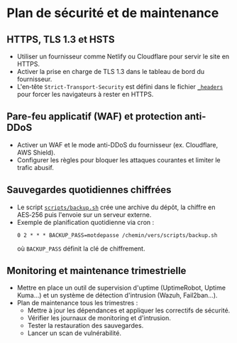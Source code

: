 # Plan de sécurité et de maintenance

## HTTPS, TLS 1.3 et HSTS
- Utiliser un fournisseur comme Netlify ou Cloudflare pour servir le site en HTTPS.
- Activer la prise en charge de TLS 1.3 dans le tableau de bord du fournisseur.
- L'en‑tête `Strict-Transport-Security` est défini dans le fichier [`_headers`](./_headers) pour forcer les navigateurs à rester en HTTPS.

## Pare-feu applicatif (WAF) et protection anti-DDoS
- Activer un WAF et le mode anti-DDoS du fournisseur (ex. Cloudflare, AWS Shield).
- Configurer les règles pour bloquer les attaques courantes et limiter le trafic abusif.

## Sauvegardes quotidiennes chiffrées
- Le script [`scripts/backup.sh`](./scripts/backup.sh) crée une archive du dépôt, la chiffre en AES‑256 puis l'envoie sur un serveur externe.
- Exemple de planification quotidienne via cron :
  ```
  0 2 * * * BACKUP_PASS=motdepasse /chemin/vers/scripts/backup.sh
  ```
  où `BACKUP_PASS` définit la clé de chiffrement.

## Monitoring et maintenance trimestrielle
- Mettre en place un outil de supervision d'uptime (UptimeRobot, Uptime Kuma…) et un système de détection d'intrusion (Wazuh, Fail2ban…).
- Plan de maintenance tous les trimestres :
  - Mettre à jour les dépendances et appliquer les correctifs de sécurité.
  - Vérifier les journaux de monitoring et d'intrusion.
  - Tester la restauration des sauvegardes.
  - Lancer un scan de vulnérabilité.
